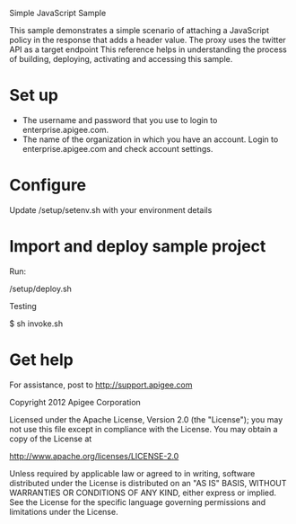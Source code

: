 Simple JavaScript SampleThis sample demonstrates a simple scenario of attaching a JavaScript policy in the response that adds a header value. The proxy uses the twitter API as a target endpoint This reference helps in understanding the process of building, deploying, activating and accessing this sample.# Set up* The username and password that you use to login to enterprise.apigee.com.* The name of the organization in which you have an account. Login to   enterprise.apigee.com and check account settings.# Configure Update /setup/setenv.sh with your environment details# Import and deploy sample projectRun:/setup/deploy.shTesting$ sh invoke.sh# Get helpFor assistance, post to http://support.apigee.comCopyright 2012 Apigee CorporationLicensed under the Apache License, Version 2.0 (the "License"); you may not usethis file except in compliance with the License. You may obtain a copyof the License athttp://www.apache.org/licenses/LICENSE-2.0Unless required by applicable law or agreed to in writing, softwaredistributed under the License is distributed on an "AS IS" BASIS,WITHOUT WARRANTIES OR CONDITIONS OF ANY KIND, either express or implied.See the License for the specific language governing permissions andlimitations under the License.